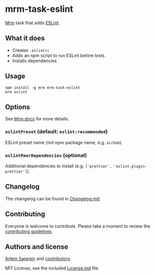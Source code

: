 # mrm-task-eslint

[Mrm](https://github.com/sapegin/mrm) task that adds [ESLint](http://eslint.org/).

## What it does

* Creates `.eslintrc`
* Adds an npm script to run ESLint before tests
* Installs dependencies

## Usage

```
npm install -g mrm mrm-task-eslint
mrm eslint
```

## Options

See [Mrm docs](https://github.com/sapegin/mrm#usage) for more details.

### `eslintPreset` (default: `eslint:recommended`)

ESLint preset name (not npm package name, e.g. `airbnb`).

### `eslintPeerDependencies` (optional)

Additional dependencies to install (e.g. `['prettier', 'eslint-plugin-prettier']`).

## Changelog

The changelog can be found in [Changelog.md](Changelog.md).

## Contributing

Everyone is welcome to contribute. Please take a moment to review the [contributing guidelines](../Contributing.md).

## Authors and license

[Artem Sapegin](http://sapegin.me) and [contributors](https://github.com/sapegin/mrm-task-eslint/graphs/contributors).

MIT License, see the included [License.md](License.md) file.
